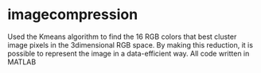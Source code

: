 # imagecompression
Used the Kmeans algorithm to find the 16 RGB colors that best cluster image pixels in the 3dimensional RGB space. By making this reduction, it is possible to represent the image in a data-efficient way. All code written in MATLAB

